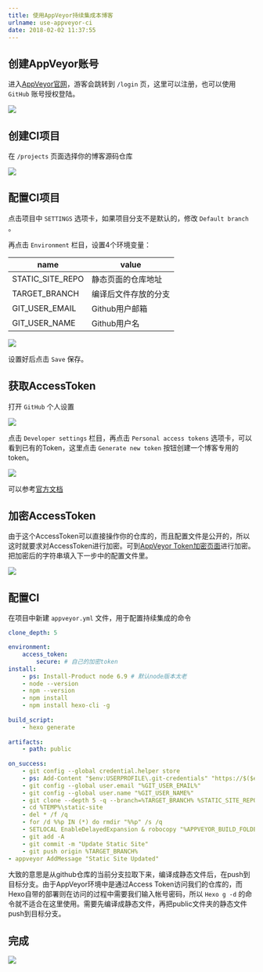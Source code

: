 ```yaml
---
title: 使用AppVeyor持续集成本博客
urlname: use-appveyor-ci
date: 2018-02-02 11:37:55
---
```

## 创建AppVeyor账号
进入[AppVeyor官网](https://ci.appveyor.com)，游客会跳转到 `/login` 页，这里可以注册，也可以使用 `GitHub` 账号授权登陆。

![](/images/appveyor_login.png)
<!-- more -->
## 创建CI项目
在 `/projects` 页面选择你的博客源码仓库

![](/images/appveyor_select_repo.png)

## 配置CI项目
点击项目中 `SETTINGS` 选项卡，如果项目分支不是默认的，修改 `Default branch` 。

再点击 `Environment` 栏目，设置4个环境变量：

|name|value|
|---|---|
|STATIC_SITE_REPO|静态页面的仓库地址|
|TARGET_BRANCH|编译后文件存放的分支|
|GIT_USER_EMAIL|Github用户邮箱|
|GIT_USER_NAME|Github用户名|

![](/images/appveyor_project_env.png)

设置好后点击 `Save` 保存。

## 获取AccessToken
打开 `GitHub` 个人设置

![](/images/github_setting.png)

点击 `Developer settings` 栏目，再点击 `Personal access tokens` 选项卡，可以看到已有的Token，这里点击 `Generate new token` 按钮创建一个博客专用的token。

![](/images/github_token.png)

可以参考[官方文档](https://help.github.com/articles/creating-a-personal-access-token-for-the-command-line/)

## 加密AccessToken
由于这个AccessToken可以直接操作你的仓库的，而且配置文件是公开的，所以这时就要求对AccessToken进行加密。可到[AppVeyor Token加密页面](https://ci.appveyor.com/tools/encrypt)进行加密。把加密后的字符串填入下一步中的配置文件里。

![](/images/appveyor_encrypt.png)

## 配置CI
在项目中新建 `appveyor.yml` 文件，用于配置持续集成的命令
```yml
clone_depth: 5

environment:
    access_token:
        secure: # 自己的加密token
install:
    - ps: Install-Product node 6.9 # 默认node版本太老
    - node --version
    - npm --version
    - npm install
    - npm install hexo-cli -g
    
build_script:
    - hexo generate
    
artifacts:
    - path: public
    
on_success:
    - git config --global credential.helper store
    - ps: Add-Content "$env:USERPROFILE\.git-credentials" "https://$($env:access_token):x-oauth-basic@github.com`n"
    - git config --global user.email "%GIT_USER_EMAIL%"
    - git config --global user.name "%GIT_USER_NAME%"
    - git clone --depth 5 -q --branch=%TARGET_BRANCH% %STATIC_SITE_REPO% %TEMP%\static-site
    - cd %TEMP%\static-site
    - del * /f /q
    - for /d %%p IN (*) do rmdir "%%p" /s /q
    - SETLOCAL EnableDelayedExpansion & robocopy "%APPVEYOR_BUILD_FOLDER%\public" "%TEMP%\static-site" /e & IF !ERRORLEVEL! EQU 1 (exit 0) ELSE (IF !ERRORLEVEL! EQU 3 (exit 0) ELSE (exit 1))
    - git add -A
    - git commit -m "Update Static Site"
    - git push origin %TARGET_BRANCH%
- appveyor AddMessage "Static Site Updated"
```
大致的意思是从github仓库的当前分支拉取下来，编译成静态文件后，在push到目标分支。由于AppVeyor环境中是通过Access Token访问我们的仓库的，而Hexo自带的部署则在访问的过程中需要我们输入帐号密码，所以 `Hexo g -d` 的命令就不适合在这里使用。需要先编译成静态文件，再把public文件夹的静态文件push到目标分支。

## 完成
![](/images/appveyor_build.png)